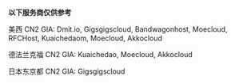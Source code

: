 **以下服务商仅供参考**

美西 CN2 GIA: Dmit.io, Gigsgigscloud, Bandwagonhost, Moecloud, RFCHost, Kuaichedaom, Moecloud, Akkocloud

德法兰克福 CN2 GIA: Kuaichedao, Moecloud, Akkocloud

日本东京都 CN2 GIA: Gigsgigscloud
